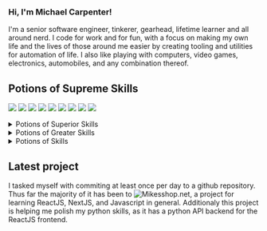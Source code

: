 ### Hi, I'm Michael Carpenter!
I'm a senior software engineer, tinkerer, gearhead, lifetime learner and all around nerd. I code for work and for fun, with a focus on making my own life and the lives of those around me easier by creating tooling and utilities for automation of life. I also like playing with computers, video games, electronics, automobiles, and any combination thereof.

## Potions of Supreme Skills
![](https://img.shields.io/badge/Code-c-informational?style=flat&logo=c%2B%2B&logoColor=white&color=4AB197)
![](https://img.shields.io/badge/Code-c++-informational?style=flat&logo=c%2B%2B&logoColor=white&color=4AB197)
![](https://img.shields.io/badge/Code-python-informational?style=flat&logo=python&logoColor=white&color=4AB197)
![](https://img.shields.io/badge/Tools-AWS-informational?style=flat&logo=amazon%20aws&logoColor=white&color=4AB197)
![](https://img.shields.io/badge/Tools-GIT-informational?style=flat&logo=git&logoColor=white&color=4AB197)
![](https://img.shields.io/badge/Tools-Linux-informational?style=flat&logo=linux&logoColor=white&color=4AB197)
![](https://img.shields.io/badge/Lib-React-informational?style=flat&logo=react&logoColor=white&color=4AB197)
![](https://img.shields.io/badge/Lib-Next.JS-informational?style=flat&logo=next.js&logoColor=white&color=4AB197)
![](https://img.shields.io/badge/Lib-SqlAlchemy-informational?style=flat&logo=sqlite&logoColor=white&color=4AB197)

<details>
<summary>Potions of Superior Skills</summary>

![](https://img.shields.io/badge/Tools-Docker-informational?style=flat&logo=docker&logoColor=white&color=4AB197)
![](https://img.shields.io/badge/Tools-VirtualBox-informational?style=flat&logo=virtualbox&logoColor=white&color=4AB197)
![](https://img.shields.io/badge/Code-Javascript-informational?style=flat&logo=javascript&logoColor=white&color=4AB197)
![](https://img.shields.io/badge/Code-Bash-informational?style=flat&logo=gnu%20bash&logoColor=white&color=4AB197)
![](https://img.shields.io/badge/Cars-GM-informational?style=flat&logo=general%20motors&logoColor=white&color=4AB197)
![](https://img.shields.io/badge/Lib-Flask-informational?style=flat&logo=sqlite&logoColor=white&color=4AB197)
![](https://img.shields.io/badge/Code-c%23-informational?style=flat&logo=.net&logoColor=white&color=4AB197)
![](https://img.shields.io/badge/Tools-Jenkins-informational?style=flat&logo=jenkins&logoColor=white&color=4AB197)
  
</details>
<details>
<summary>Potions of Greater Skills</summary>

![](https://img.shields.io/badge/Code-php-informational?style=flat&logo=php&logoColor=white&color=4AB197)
![](https://img.shields.io/badge/Lib-Laravel-informational?style=flat&logo=laravel&logoColor=white&color=4AB197)
  
</details>

<details>
<summary>Potions of Skills</summary>
  
![](https://img.shields.io/badge/Lib-Django-informational?style=flat&logo=django&logoColor=white&color=4AB197)
![](https://img.shields.io/badge/Code-Racket-informational?style=flat&logo=racket&logoColor=white&color=4AB197)
  
</details>

## Latest project
I tasked myself with commiting at least once per day to a github repository. Thus far the majority of it has been to ![Mikesshop.net](https://github.com/malcom2073/mikesshop.net), a project for learning ReactJS, NextJS, and Javascript in general. Additionaly this project is helping me polish my python skills, as it has a python API backend for the ReactJS frontend.

